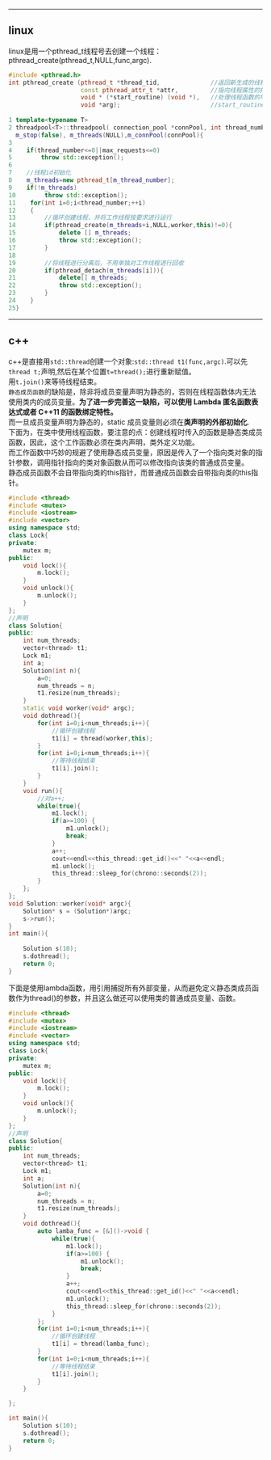 -----------------------------------
## linux  
linux是用一个pthread_t线程号去创建一个线程：pthread_create(pthread_t,NULL,func,argc).
```cpp
#include <pthread.h>
int pthread_create (pthread_t *thread_tid,              //返回新生成的线程的id
                    const pthread_attr_t *attr,         //指向线程属性的指针,通常设置为NULL
                    void * (*start_routine) (void *),   //处理线程函数的地址
                    void *arg);                         //start_routine()中的参数
                    
1 template<typename T>
2 threadpool<T>::threadpool( connection_pool *connPool, int thread_number, int max_requests) : m_thread_number(thread_number), m_max_requests(max_requests),
  m_stop(false), m_threads(NULL),m_connPool(connPool){
3
4    if(thread_number<=0||max_requests<=0)
5        throw std::exception();
6
7    //线程id初始化
8    m_threads=new pthread_t[m_thread_number];
9    if(!m_threads)
10        throw std::exception();
11    for(int i=0;i<thread_number;++i)
12    {
13        //循环创建线程，并将工作线程按要求进行运行
14        if(pthread_create(m_threads+i,NULL,worker,this)!=0){
15            delete [] m_threads;
16            throw std::exception();
17        }
18
19        //将线程进行分离后，不用单独对工作线程进行回收
20        if(pthread_detach(m_threads[i])){
21            delete[] m_threads;
22            throw std::exception();
23        }
24    }
25}
```
---------------------------------
## c++       
c++是直接用`std::thread`创建一个对象:`std::thread t1(func,argc)`.可以先`thread t;`声明,然后在某个位置`t=thread();`进行重新赋值。  
用`t.join()`来等待线程结束。  
`静态成员函数`的缺陷是，除非将成员变量声明为静态的，否则在线程函数体内无法使用类内的成员变量。**为了进一步完善这一缺陷，可以使用 Lambda 匿名函数表达式或者 C++11 的函数绑定特性。**  
而一旦成员变量声明为静态的，static 成员变量则必须在**类声明的外部初始化**.  
下面为，在类中使用线程函数，要注意的点：创建线程时传入的函数是静态类成员函数，因此，这个工作函数必须在类内声明，类外定义功能。    
而工作函数中巧妙的规避了使用静态成员变量，原因是传入了一个指向类对象的指针参数，调用指针指向的类对象函数从而可以修改指向该类的普通成员变量。  
静态成员函数不会自带指向类的this指针，而普通成员函数会自带指向类的this指针。
```CPP
#include <thread>
#include <mutex>
#include <iostream>
#include <vector>
using namespace std;
class Lock{
private:
    mutex m;
public:
    void lock(){
        m.lock();
    }
    void unlock(){
        m.unlock();
    }
};
//声明
class Solution{
public:
    int num_threads;
    vector<thread> t1;
    Lock m1;
    int a;
    Solution(int n){
        a=0;
        num_threads = n;
        t1.resize(num_threads);
    }
    static void worker(void* argc);
    void dothread(){
        for(int i=0;i<num_threads;i++){
            //循环创建线程
            t1[i] = thread(worker,this);
        }
        for(int i=0;i<num_threads;i++){
            //等待线程结束
            t1[i].join();
        }
    }
    void run(){
        //对a++;
        while(true){
            m1.lock();
            if(a>=100) {
                m1.unlock();
                break;
            }
            a++;
            cout<<endl<<this_thread::get_id()<<" "<<a<<endl;
            m1.unlock();
            this_thread::sleep_for(chrono::seconds(2));
        }
    };
};
void Solution::worker(void* argc){
    Solution* s = (Solution*)argc;
    s->run();
}
int main(){
    
    Solution s(10);
    s.dothread();
    return 0;
}
```
下面是使用lambda函数，用引用捕捉所有外部变量，从而避免定义静态类成员函数作为thread()的参数，并且这么做还可以使用类的普通成员变量、函数。
```CPP
#include <thread>
#include <mutex>
#include <iostream>
#include <vector>
using namespace std;
class Lock{
private:
    mutex m;
public:
    void lock(){
        m.lock();
    }
    void unlock(){
        m.unlock();
    }
};
//声明
class Solution{
public:
    int num_threads;
    vector<thread> t1;
    Lock m1;
    int a;
    Solution(int n){
        a=0;
        num_threads = n;
        t1.resize(num_threads);
    }
    void dothread(){
        auto lamba_func = [&]()->void {
            while(true){
                m1.lock();
                if(a>=100) {
                    m1.unlock();
                    break;
                }
                a++;
                cout<<endl<<this_thread::get_id()<<" "<<a<<endl;
                m1.unlock();
                this_thread::sleep_for(chrono::seconds(2));
            }
        };
        for(int i=0;i<num_threads;i++){
            //循环创建线程
            t1[i] = thread(lamba_func);
        }
        for(int i=0;i<num_threads;i++){
            //等待线程结束
            t1[i].join();
        }
    }

};

int main(){
    Solution s(10);
    s.dothread();
    return 0;
}
```
